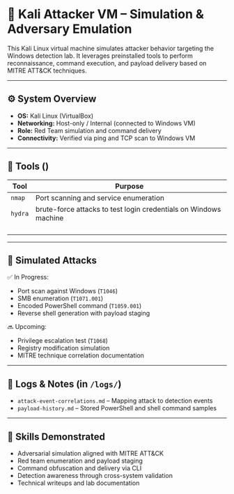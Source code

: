 # 🐚 Kali Attacker VM – Simulation & Adversary Emulation

This Kali Linux virtual machine simulates attacker behavior targeting the Windows detection lab. It leverages preinstalled tools to perform reconnaissance, command execution, and payload delivery based on MITRE ATT&CK techniques.

---

## ⚙️ System Overview

- **OS:** Kali Linux (VirtualBox)
- **Networking:** Host-only / Internal (connected to Windows VM)
- **Role:** Red Team simulation and command delivery
- **Connectivity:** Verified via ping and TCP scan to Windows VM

---

## 🔧 Tools ()

| Tool            | Purpose                                |
|------------------|----------------------------------------|
| `nmap`           | Port scanning and service enumeration  |
| `hydra`     |  brute-force attacks to test login credentials on Windows machine     |
|          |     |
|       |    |
|   |    |
|   |        |

---

## 🧪 Simulated Attacks

✅ In Progress:
- Port scan against Windows (`T1046`)
- SMB enumeration (`T1071.001`)
- Encoded PowerShell command (`T1059.001`)
- Reverse shell generation with payload staging

🔜 Upcoming:
- Privilege escalation test (`T1068`)
- Registry modification simulation
- MITRE technique correlation documentation

---

## 📄 Logs & Notes (in `/logs/`) 

- `attack-event-correlations.md` – Mapping attack to detection events  
- `payload-history.md` – Stored PowerShell and shell command samples  

---

## 🧠 Skills Demonstrated

- Adversarial simulation aligned with MITRE ATT&CK
- Red team enumeration and payload staging
- Command obfuscation and delivery via CLI
- Detection awareness through cross-system validation
- Technical writeups and lab documentation


